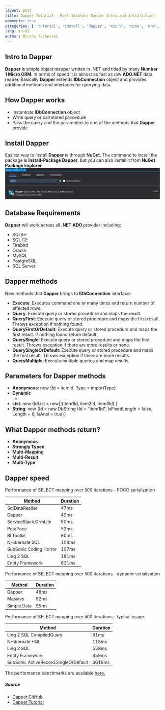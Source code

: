 ```yaml
---
layout: post
title: Dapper Tutorial - Part 1&colon; Dapper Intro and Installation
comments: true
categories: [ 'tutorial', 'install', 'dapper', 'micro', 'mine', 'orm', 'mssql', 'mysql' ]
lang: en-US
author: Mirche Toshevski
---
```

Intro to **Dapper**
------
**Dapper** is simple object mapper written in .NET and titled by many **Number 1 Micro ORM**. In terms of speed it is almost as fast as raw **ADO.NET** data reader. Basically **Dapper** extends **IDbConnection** object and provides additional methods and interfaces for querying data.

How **Dapper** works
------
* Instantiate **IDbConnection** object
* Write query or call stored procedure
* Pass the query and the parameters to one of the methods that **Dapper** provide

Install **Dapper**
------
Easiest way to install **Dapper** is through **NuGet**. The command to install the package is **Install-Package Dapper**, but you can also install it from **NuGet Package Explorer**
![too](../assets/images/dt1_1.jpg 'NuGet Package Explorer')

Database Requirements
------
**Dapper** will work across all **.NET ADO** provider including:
* SQLite
* SQL CE
* Firebird
* Oracle
* MySQL
* PostgreSQL
* SQL Server

**Dapper** methods
------
New methods that **Dapper** brings to **IDbConnection** interface:
* **Execute**: Executes command one or many times and return number of affected rows.
* **Query**: Execute query or stored procedure and maps the result.
* **QueryFirst**: Execute query or stored procedure and maps the first result. Throws exception if nothing found.
* **QueryFirstOrDefault**: Execute query or stored procedure and maps the first result. If nothing found return default.
* **QuerySingle**: Execute query or stored procedure and maps the first result. Throws exception if there are more results or none.
* **QuerySingleOrDefault**: Execute query or stored procedure and maps the first result. Throws exception if there are more results.
* **QueryMultiple**: Execute multiple queries and map results.

Parameters for **Dapper** methods
------
* **Anonymous**: new {Id = itemId, Type = importType}
* **Dynamic**
	* <script src="https://gist.github.com/neemesis/dfb3ffa31353b7fa73408e9191065fc1.js"> </script>
* **List**: new {IdList = new[]{item1Id, item2Id, item3Id} }
* **String**: new {Id = new DbString {Id = "item1Id", IsFixedLength = false, Length = 6, IsAnsi = true}}

What **Dapper** methods return?
------
* **Anonymous**
* **Strongly Typed**
* **Multi-Mapping**
* **Multi-Result**
* **Multi-Type**

**Dapper** speed
------
Performance of SELECT mapping over 500 iterations - POCO serialization

| Method | Duration |
|--------|--------|
|SqlDataReader|47ms|
|Dapper|49ms|
|ServiceStack.OrmLite|50ms|
|PetaPoco|52ms|
|BLToolkit|80ms|
|NHibernate SQL|104ms|
|SubSonic Coding Horror|107ms|
|Linq 2 SQL|181ms|
|Entity Framework|631ms|

Performance of SELECT mapping over 500 iterations - dynamic serialization

| Method | Duration |
|--------|--------|
|Dapper|48ms|
|Massive|52ms|
|Simple.Data|95ms|

Performance of SELECT mapping over 500 iterations - typical usage

| Method | Duration |
|--------|--------|
|Linq 2 SQL CompiledQuery|81ms|
|NHibernate HQL|118ms|
|Linq 2 SQL|559ms|
|Entity Framework|859ms|
|SubSonic ActiveRecord.SingleOrDefault|3619ms|

The performance benchmarks are available [here.](https://github.com/StackExchange/Dapper/tree/master/Dapper.Tests.Performance)

##### Source
* [Dapper GitHub](https://github.com/StackExchange/Dapper)
* [Dapper Tutorial](http://dapper-tutorial.net/dapper)